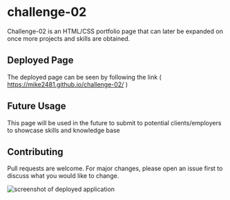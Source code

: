 # challenge-02

Challenge-02 is an HTML/CSS portfolio page that can later be expanded on once more projects and skills are obtained.

## Deployed Page

The deployed page can be seen by following the link (  https://mike2481.github.io/challenge-02/ )


## Future Usage

This page will be used in the future to submit to potential clients/employers to showcase skills and knowledge base 


## Contributing

Pull requests are welcome. For major changes, please open an issue first to discuss what you would like to change.

![screenshot of deployed application](../images/profile-page-screenshot.png?raw=true "Mike Gordon Profile Page")
